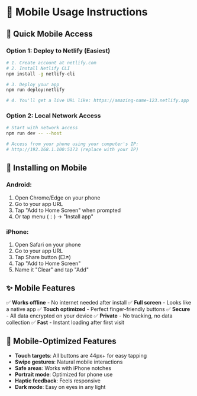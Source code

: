 # 📱 Mobile Usage Instructions

## 🚀 Quick Mobile Access

### **Option 1: Deploy to Netlify (Easiest)**
```bash
# 1. Create account at netlify.com
# 2. Install Netlify CLI
npm install -g netlify-cli

# 3. Deploy your app
npm run deploy:netlify

# 4. You'll get a live URL like: https://amazing-name-123.netlify.app
```

### **Option 2: Local Network Access**
```bash
# Start with network access
npm run dev -- --host

# Access from your phone using your computer's IP:
# http://192.168.1.100:5173 (replace with your IP)
```

## 📱 Installing on Mobile

### **Android:**
1. Open Chrome/Edge on your phone
2. Go to your app URL
3. Tap "Add to Home Screen" when prompted
4. Or tap menu (⋮) → "Install app"

### **iPhone:**
1. Open Safari on your phone
2. Go to your app URL
3. Tap Share button (□↗)
4. Tap "Add to Home Screen"
5. Name it "Clear" and tap "Add"

## ✨ Mobile Features

✅ **Works offline** - No internet needed after install
✅ **Full screen** - Looks like a native app
✅ **Touch optimized** - Perfect finger-friendly buttons
✅ **Secure** - All data encrypted on your device
✅ **Private** - No tracking, no data collection
✅ **Fast** - Instant loading after first visit

## 🎯 Mobile-Optimized Features

- **Touch targets**: All buttons are 44px+ for easy tapping
- **Swipe gestures**: Natural mobile interactions
- **Safe areas**: Works with iPhone notches
- **Portrait mode**: Optimized for phone use
- **Haptic feedback**: Feels responsive
- **Dark mode**: Easy on eyes in any light
